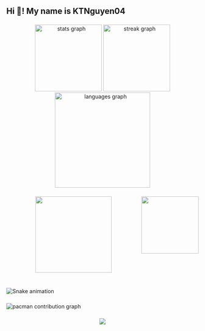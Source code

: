 <h2 align="left">Hi 👋! My name is KTNguyen04</h2>

###

<div align="center">
  <img src="https://github-readme-stats.vercel.app/api?username=KTNguyen04&hide_title=false&hide_rank=false&show_icons=true&include_all_commits=true&count_private=true&disable_animations=false&theme=default&locale=en&hide_border=false" height="175" alt="stats graph"  />
  <img src="https://streak-stats.demolab.com?user=KTNguyen04&locale=en&mode=daily&theme=default&hide_border=false&border_radius=5" height="175" alt="streak graph"  />
  <img src="https://github-readme-stats.vercel.app/api/top-langs?username=KTNguyen04&locale=en&hide_title=false&layout=compact&card_width=320&langs_count=200&theme=default&hide_border=false" height="250" alt="languages graph"  />
</div>

###

<img align="right" height="150" src="https://i.imgflip.com/65efzo.gif"  />

###

<div align="center">
  <img height="200" src="https://i.imgflip.com/65efzo.gif"  />
</div>

###

<br clear="both">

<img src="https://raw.githubusercontent.com/KTNguyen04/KTNguyen04/output/snake.svg" alt="Snake animation" />

###

<picture>
  <source media="(prefers-color-scheme: dark)" srcset="https://raw.githubusercontent.com/KTNguyen04/KTNguyen04/output/pacman-contribution-graph-dark.svg">
  <source media="(prefers-color-scheme: light)" srcset="https://raw.githubusercontent.com/KTNguyen04/KTNguyen04/output/pacman-contribution-graph.svg">
  <img alt="pacman contribution graph" src="https://raw.githubusercontent.com/KTNguyen04/KTNguyen04/output/pacman-contribution-graph.svg">
</picture>

###

<div align="center">
  <img src="https://profile-counter.glitch.me/KTNguyen04/count.svg?"  />
</div>

###
